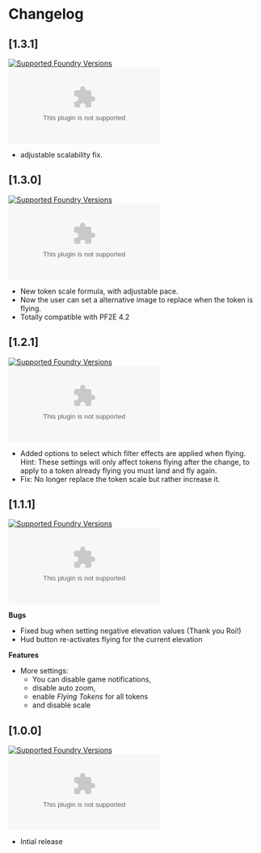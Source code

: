 # Changelog

## [1.3.1]
[![Supported Foundry Versions](https://img.shields.io/endpoint?url=https://foundryshields.com/version?url=https://github.com/LeafWulf/flying-tokens/releases/download/1.3.1/module.json)](https://foundryvtt.com/packages/flying-tokens)  
[![Downloads](https://img.shields.io/github/downloads/LeafWulf/flying-tokens/1.3.1/module.zip?logo=github&color=238636&label=downloads)](https://github.com/LeafWulf/flying-tokens/releases/1.3.1)

- adjustable scalability fix.

## [1.3.0]
[![Supported Foundry Versions](https://img.shields.io/endpoint?url=https://foundryshields.com/version?url=https://github.com/LeafWulf/flying-tokens/releases/download/1.3.0/module.json)](https://foundryvtt.com/packages/flying-tokens)  
[![Downloads](https://img.shields.io/github/downloads/LeafWulf/flying-tokens/1.3.0/module.zip?logo=github&color=238636&label=downloads)](https://github.com/LeafWulf/flying-tokens/releases/1.3.0)

- New token scale formula, with adjustable pace.
- Now the user can set a alternative image to replace when the token is flying.
- Totally compatible with PF2E 4.2

## [1.2.1]
[![Supported Foundry Versions](https://img.shields.io/endpoint?url=https://foundryshields.com/version?url=https://github.com/LeafWulf/flying-tokens/releases/download/1.2.1/module.json)](https://foundryvtt.com/packages/flying-tokens)  
[![Downloads](https://img.shields.io/github/downloads/paulo-roger/flying-tokens/1.2.1/module.zip?logo=github&color=238636&label=downloads)](https://github.com/LeafWulf/flying-tokens/releases/1.2.1)

- Added options to select which filter effects are applied when flying. 
Hint: These settings will only affect tokens flying after the change, to apply to a token already flying you must land and fly again. 
- Fix: No longer replace the token scale but rather increase it.

## [1.1.1]
[![Supported Foundry Versions](https://img.shields.io/endpoint?url=https://foundryshields.com/version?url=https://github.com/paulo-roger/flying-tokens/releases/download/1.1.1/module.json)](https://foundryvtt.com/packages/flying-tokens)  
[![Downloads](https://img.shields.io/github/downloads/paulo-roger/flying-tokens/1.1.1/module.zip?logo=github&color=238636&label=downloads)](https://github.com/LeafWulf/flying-tokens/releases/1.1.1)

**Bugs**
- Fixed bug when setting negative elevation values (Thank you Roi!)
- Hud button re-activates flying for the current elevation
  
**Features**
- More settings: 
  - You can disable game notifications,
  -  disable auto zoom, 
  -  enable *Flying Tokens* for all tokens 
  -  and disable scale

## [1.0.0]
[![Supported Foundry Versions](https://img.shields.io/endpoint?url=https://foundryshields.com/version?url=https://github.com/paulo-roger/flying-tokens/releases/download/1.0.0/module.json)](https://foundryvtt.com/packages/flying-tokens)  
[![Downloads](https://img.shields.io/github/downloads/paulo-roger/flying-tokens/1.0.0/module.zip?logo=github&color=238636&label=downloads)](https://github.com/LeafWulf/flying-tokens/releases/1.0.0)

- Intial release